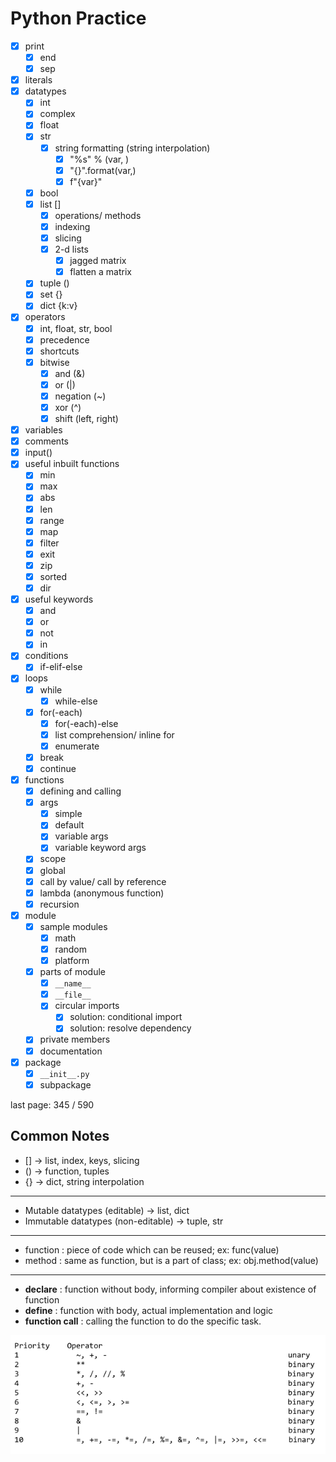 # Python Practice

- [x] print
  - [x] end
  - [x] sep
- [x] literals
- [x] datatypes
  - [x] int
  - [x] complex
  - [x] float
  - [x] str
    - [x] string formatting (string interpolation)
      - [x] "%s" % (var, )
      - [x] "{}".format(var,)
      - [x] f"{var}"
  - [x] bool
  - [x] list []
    - [x] operations/ methods
    - [x] indexing
    - [x] slicing
    - [x] 2-d lists
      - [x] jagged matrix
      - [x] flatten a matrix
  - [x] tuple ()
  - [x] set   {}
  - [x] dict  {k:v}
- [x] operators
  - [x] int, float, str, bool
  - [x] precedence
  - [x] shortcuts
  - [x] bitwise
    - [x] and (&)
    - [x] or (|)
    - [x] negation (~)
    - [x] xor (^)
    - [x] shift (left, right)
- [x] variables
- [x] comments
- [x] input()
- [x] useful inbuilt functions
  - [x] min
  - [x] max
  - [x] abs
  - [x] len
  - [x] range
  - [x] map
  - [x] filter
  - [x] exit
  - [x] zip
  - [x] sorted
  - [x] dir
- [x] useful keywords
  - [x] and
  - [x] or
  - [x] not
  - [x] in
- [x] conditions
  - [x] if-elif-else
- [x] loops
  - [x] while
    - [x] while-else
  - [x] for(-each)
    - [x] for(-each)-else
    - [x] list comprehension/ inline for
    - [x] enumerate
  - [x] break
  - [x] continue
- [x] functions
  - [x] defining and calling
  - [x] args
    - [x] simple
    - [x] default
    - [x] variable args
    - [x] variable keyword args
  - [x] scope
  - [x] global
  - [x] call by value/ call by reference
  - [x] lambda (anonymous function)
  - [x] recursion
- [x] module
  - [x] sample modules
    - [x] math
    - [x] random
    - [x] platform
  - [x] parts of module
    - [x] `__name__`
    - [x] `__file__`
    - [x] circular imports
      - [x] solution: conditional import
      - [x] solution: resolve dependency
  - [x] private members
  - [x] documentation
- [x] package
  - [x] `__init__.py`
  - [x] subpackage

last page: 345 / 590

## Common Notes

 - [] -> list, index, keys, slicing
 - () -> function, tuples
 - {} -> dict, string interpolation
---
 - Mutable datatypes (editable) -> list, dict
 - Immutable datatypes (non-editable) -> tuple, str
---
 - function : piece of code which can be reused; ex: func(value)
 - method   : same as function, but is a part of class; ex: obj.method(value)
---
 - **declare** : function without body, informing compiler about existence of function
 - **define** : function with body, actual implementation and logic
 - **function call** : calling the function to do the specific task.

![Operator Precedence](pics/operator-precedence.png)